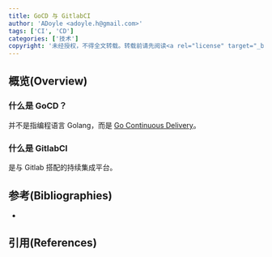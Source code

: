 ```yaml
---
title: GoCD 与 GitlabCI
author: 'ADoyle <adoyle.h@gmail.com>'
tags: ['CI', 'CD']
categories: ['技术']
copyright: '未经授权，不得全文转载。转载前请先阅读<a rel="license" target="_blank" href="//adoyle.me/blog/copyright.html">本站版权声明</a>'
---
```


## 概览(Overview)

### 什么是 GoCD？
并不是指编程语言 Golang，而是 [Go Continuous Delivery](https://github.com/gocd/gocd)。

### 什么是 GitlabCI
是与 Gitlab 搭配的持续集成平台。

<!-- more -->


## 参考(Bibliographies)
- [][B1]

## 引用(References)
[^1]: [][R1]

<!-- 以下是相关链接 -->

[R1]: <url> "备注"

[B1]: <url> "备注"
